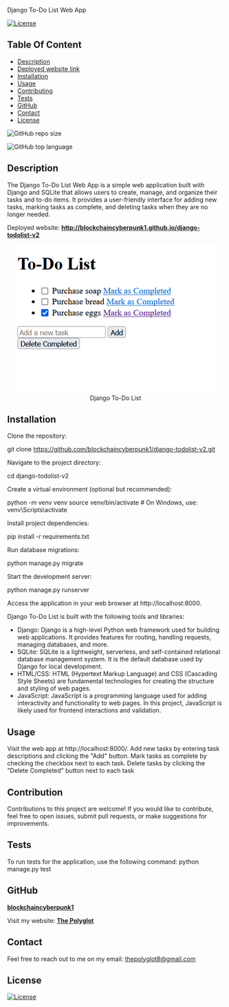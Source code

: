 Django To-Do List Web App

  [![License](https://img.shields.io/static/v1?label=License&message=MIT&color=blue&?style=plastic&logo=appveyor)](https://opensource.org/license/MIT)



## Table Of Content

- [Description](#description)
- [Deployed website link](#deployedWebsite)
- [Installation](#installation)
- [Usage](#usage)
- [Contributing](#contribution)
- [Tests](#tests)
- [GitHub](#github)
- [Contact](#contact)
- [License](#license)



![GitHub repo size](https://img.shields.io/github/repo-size/blockchaincyberpunk1/django-todolist-v2?style=plastic)

  ![GitHub top language](https://img.shields.io/github/languages/top/blockchaincyberpunk1/django-todolist-v2?style=plastic)



## Description

  The Django To-Do List Web App is a simple web application built with Django and SQLite that allows users to create, manage, and organize their tasks and to-do items. It provides a user-friendly interface for adding new tasks, marking tasks as complete, and deleting tasks when they are no longer needed.



<p>Deployed website: <strong><a href="http://blockchaincyberpunk1.github.io/code-commenter">http://blockchaincyberpunk1.github.io/django-todolist-v2</a></strong>



<p align="center">
  <img alt="Django To-Do List" [Screenshot] src="screenshot.png"><br>
Django To-Do List
</p>


## Installation

Clone the repository:


git clone https://github.com/blockchaincyberpunk1/django-todolist-v2.git

Navigate to the project directory:


cd django-todolist-v2

Create a virtual environment (optional but recommended):

python -m venv venv
source venv/bin/activate  # On Windows, use: venv\Scripts\activate

Install project dependencies:


pip install -r requirements.txt

Run database migrations:

python manage.py migrate

Start the development server:


python manage.py runserver

Access the application in your web browser at http://localhost:8000.



Django To-Do List is built with the following tools and libraries: <ul><li>Django: Django is a high-level Python web framework used for building web applications. It provides features for routing, handling requests, managing databases, and more.</li> <li>SQLite: SQLite is a lightweight, serverless, and self-contained relational database management system. It is the default database used by Django for local development.</li> <li>HTML/CSS: HTML (Hypertext Markup Language) and CSS (Cascading Style Sheets) are fundamental technologies for creating the structure and styling of web pages.</li> <li>JavaScript: JavaScript is a programming language used for adding interactivity and functionality to web pages. In this project, JavaScript is likely used for frontend interactions and validation.</li></ul>


## Usage
 
Visit the web app at http://localhost:8000/.
Add new tasks by entering task descriptions and clicking the "Add" button.
Mark tasks as complete by checking the checkbox next to each task.
Delete tasks by clicking the "Delete Completed" button next to each task


## Contribution
 
Contributions to this project are welcome! If you would like to contribute, feel free to open issues, submit pull requests, or make suggestions for improvements.



## Tests
 
To run tests for the application, use the following command:
python manage.py test



## GitHub

<a href="https://github.com/blockchaincyberpunk1"><strong>blockchaincyberpunk1</a></strong>



<p>Visit my website: <strong><a href="http://blockchaincyberpunk1.github.io/thepolyglot">The Polyglot</a></strong></p>



## Contact

Feel free to reach out to me on my email:
thepolyglot8@gmail.com



## License

[![License](https://img.shields.io/static/v1?label=Licence&message=MIT&color=blue)](https://opensource.org/license/MIT)


